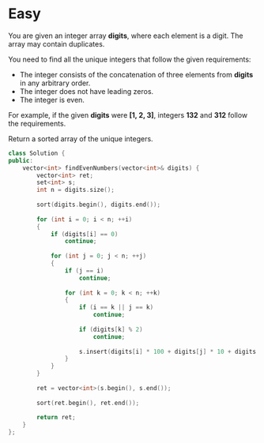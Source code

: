 # Easy

You are given an integer array **digits**, where each element is a digit. The array may contain duplicates.

You need to find all the unique integers that follow the given requirements:

- The integer consists of the concatenation of three elements from **digits** in any arbitrary order.
- The integer does not have leading zeros.
- The integer is even.

For example, if the given **digits** were **[1, 2, 3]**, integers **132** and **312** follow the requirements.

Return a sorted array of the unique integers.

```cpp
class Solution {
public:
    vector<int> findEvenNumbers(vector<int>& digits) {
        vector<int> ret;
        set<int> s;
        int n = digits.size();
        
        sort(digits.begin(), digits.end());
        
        for (int i = 0; i < n; ++i)
        {
            if (digits[i] == 0)
                continue;
            
            for (int j = 0; j < n; ++j)
            {
                if (j == i)
                    continue;
                
                for (int k = 0; k < n; ++k)
                {
                    if (i == k || j == k)
                        continue;
                    
                    if (digits[k] % 2)
                        continue;
                    
                    s.insert(digits[i] * 100 + digits[j] * 10 + digits[k]);
                }
            }
        }
        
        ret = vector<int>(s.begin(), s.end());
        
        sort(ret.begin(), ret.end());
        
        return ret;
    }
};
```
